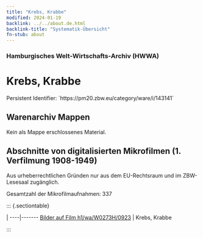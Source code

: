 ```yaml
---
title: "Krebs, Krabbe"
modified: 2024-01-19
backlink: ../../about.de.html
backlink-title: "Systematik-Übersicht"
fn-stub: about
---
```


### Hamburgisches Welt-Wirtschafts-Archiv (HWWA)

# Krebs, Krabbe

<div class="hint">Persistent Identifier: `https://pm20.zbw.eu/category/ware/i/143141`</div>







## Warenarchiv Mappen





Kein als Mappe erschlossenes Material.



<a id="filmsections" />

## Abschnitte von digitalisierten Mikrofilmen (1. Verfilmung 1908-1949)

<p>Aus urheberrechtlichen Gründen nur aus dem EU-Rechtsraum und im ZBW-Lesesaal zugänglich.</p>


<p>Gesamtzahl der Mikrofilmaufnahmen: 337</p>





::: {.sectiontable}

 | 
----|-------
<a class="btn" href="https://pm20.zbw.eu/film/h1/wa/W0273H/0923" rel="nofollow">Bilder auf Film h1/wa/W0273H/0923</a> | Krebs, Krabbe


:::
















